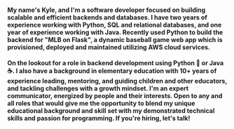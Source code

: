 #### My name's Kyle, and I'm a software developer focused on building scalable and efficient backends and databases. I have two years of experience working with Python, SQL and relational databases, and one year of experience working with Java. Recently used Python to build the backend for "MLB on Flask", a dynamic baseball game web app which is provisioned, deployed and maintained utilizing AWS cloud services.

#### On the lookout for a role in backend development using Python 🐍  or  Java ☕. I also have a background in elementary education with 10+ years of experience leading, mentoring, and guiding children and other educators, and tackling challenges with a growth mindset. I'm an expert communicator, energized by people and their interests. Open to any and all roles that would give me the opportunity to blend my unique educational background and skill set with my demonstrated technical skills and passion for programming. If you're hiring, let's talk!

<!--
**krclark1985/krclark1985** is a ✨ _special_ ✨ repository because its `README.md` (this file) appears on your GitHub profile.

Here are some ideas to get you started:

- 🔭 I’m currently working on ...
- 🌱 I’m currently learning ...
- 👯 I’m looking to collaborate on ...
- 🤔 I’m looking for help with ...
- 💬 Ask me about ...
- 📫 How to reach me: ...
- 😄 Pronouns: ...
- ⚡ Fun fact: ...
-->
